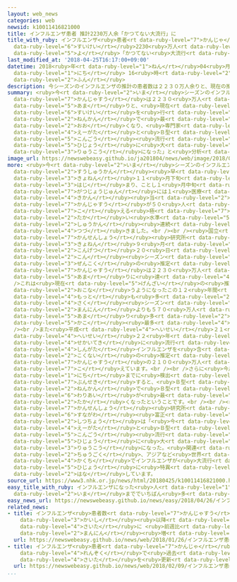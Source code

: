 ```yaml
---
layout: web_news
categories: web
newsid: k10011416821000
title: インフルエンザ患者 推計2230万人余「かつてない大流行」に
title_with_ruby: インフルエンザ<ruby>患者<rt data-ruby-level="7">かんじゃ</rt></ruby> <ruby>推計<rt
  data-ruby-level="6">すいけい</rt></ruby>2230<ruby>万人<rt data-ruby-level="2">まんにん</rt></ruby><ruby>余<rt
  data-ruby-level="5">よ</rt></ruby>「かつてない<ruby>大流行<rt data-ruby-level="3">だいりゅうこう</rt></ruby>」に
last_modified_at: '2018-04-25T16:17:00+09:00'
datetime: 2018<ruby>年<rt data-ruby-level="1">ねん</rt></ruby>04<ruby>月<rt data-ruby-level="1">がつ</rt></ruby>25<ruby>日<rt
  data-ruby-level="1">にち</rt></ruby> 16<ruby>時<rt data-ruby-level="2">じ</rt></ruby>17<ruby>分<rt
  data-ruby-level="2">ふん</rt></ruby>
description: 今シーズンのインフルエンザの推計の患者数は２２３０万人余りと、現在の推計を行うようになったこの１２年間で最も多くなり、専門家は「Ａ型とＢ型の混合流行で、これまでにない非常に大きな流行になった」と分析しています。
summary: <ruby>今<rt data-ruby-level="2">いま</rt></ruby>シーズンのインフルエンザの<ruby>推計<rt data-ruby-level="6">すいけい</rt></ruby>の<ruby>患者数<rt
  data-ruby-level="7">かんじゃすう</rt></ruby>は２２３０<ruby>万人<rt data-ruby-level="2">まんにん</rt></ruby><ruby>余<rt
  data-ruby-level="5">あま</rt></ruby>りと、<ruby>現在<rt data-ruby-level="5">げんざい</rt></ruby>の<ruby>推計<rt
  data-ruby-level="6">すいけい</rt></ruby>を<ruby>行<rt data-ruby-level="2">おこな</rt></ruby>うようになったこの１２<ruby>年間<rt
  data-ruby-level="2">ねんかん</rt></ruby>で<ruby>最<rt data-ruby-level="4">もっと</rt></ruby>も<ruby>多<rt
  data-ruby-level="2">おお</rt></ruby>くなり、<ruby>専門家<rt data-ruby-level="6">せんもんか</rt></ruby>は「<ruby>Ａ型<rt
  data-ruby-level="4">えーがた</rt></ruby>と<ruby>Ｂ型<rt data-ruby-level="4">びーがた</rt></ruby>の<ruby>混合<rt
  data-ruby-level="5">こんごう</rt></ruby><ruby>流行<rt data-ruby-level="3">りゅうこう</rt></ruby>で、これまでにない<ruby>非常<rt
  data-ruby-level="5">ひじょう</rt></ruby>に<ruby>大<rt data-ruby-level="1">おお</rt></ruby>きな<ruby>流行<rt
  data-ruby-level="3">りゅうこう</rt></ruby>になった」と<ruby>分析<rt data-ruby-level="7">ぶんせき</rt></ruby>しています。
image_url: https://newswebeasy.github.io/ja201804/news/web/image/2018/04/25/K10011416821_1804251435_1804251617_01_02.jpg
more: <ruby>今<rt data-ruby-level="2">いま</rt></ruby>シーズンのインフルエンザは<ruby>例年<rt data-ruby-level="4">れいねん</rt></ruby>よりも<ruby>数週間<rt
  data-ruby-level="2">すうしゅうかん</rt></ruby><ruby>早<rt data-ruby-level="1">はや</rt></ruby>い<ruby>去年<rt
  data-ruby-level="3">きょねん</rt></ruby>１１<ruby>月下旬<rt data-ruby-level="7">がつげじゅん</rt></ruby>から<ruby>始<rt
  data-ruby-level="3">はじ</rt></ruby>まり、ことし１<ruby>月中旬<rt data-ruby-level="7">がつちゅうじゅん</rt></ruby>から２<ruby>月上旬<rt
  data-ruby-level="7">がつじょうじゅん</rt></ruby>には１<ruby>医療<rt data-ruby-level="7">いりょう</rt></ruby><ruby>機関<rt
  data-ruby-level="4">きかん</rt></ruby><ruby>当<rt data-ruby-level="2">あ</rt></ruby>たりのインフルエンザの<ruby>患者数<rt
  data-ruby-level="7">かんじゃすう</rt></ruby>が５０<ruby>人<rt data-ruby-level="1">にん</rt></ruby>を<ruby>超<rt
  data-ruby-level="7">こ</rt></ruby>える<ruby>極<rt data-ruby-level="7">きわ</rt></ruby>めて<ruby>高<rt
  data-ruby-level="2">たか</rt></ruby>い<ruby>水準<rt data-ruby-level="5">すいじゅん</rt></ruby>が３<ruby>週間<rt
  data-ruby-level="2">しゅうかん</rt></ruby><ruby>連続<rt data-ruby-level="4">れんぞく</rt></ruby>で<ruby>続<rt
  data-ruby-level="4">つづ</rt></ruby>きました。<br /><br /><ruby>国立<rt data-ruby-level="2">こくりつ</rt></ruby><ruby>感染症<rt
  data-ruby-level="7">かんせんしょう</rt></ruby><ruby>研究所<rt data-ruby-level="3">けんきゅうじょ</rt></ruby>によりますと、<ruby>去年<rt
  data-ruby-level="3">きょねん</rt></ruby>９<ruby>月<rt data-ruby-level="1">がつ</rt></ruby>から<ruby>今月<rt
  data-ruby-level="2">こんげつ</rt></ruby>２０<ruby>日<rt data-ruby-level="1">にち</rt></ruby>までの<ruby>今<rt
  data-ruby-level="2">こん</rt></ruby><ruby>シーズン<rt data-ruby-level="2">しーずん</rt></ruby>のインフルエンザの<ruby>全国<rt
  data-ruby-level="3">ぜんこく</rt></ruby>の<ruby>推定<rt data-ruby-level="6">すいてい</rt></ruby>の<ruby>患者数<rt
  data-ruby-level="7">かんじゃすう</rt></ruby>は２２３０<ruby>万人<rt data-ruby-level="2">まんにん</rt></ruby><ruby>余<rt
  data-ruby-level="5">あま</rt></ruby>りに<ruby>達<rt data-ruby-level="4">たつ</rt></ruby>したことがわかりました。<br
  />これは<ruby>現在<rt data-ruby-level="5">げんざい</rt></ruby>の<ruby>推計<rt data-ruby-level="6">すいけい</rt></ruby>を<ruby>行<rt
  data-ruby-level="2">おこな</rt></ruby>うようになったこの１２<ruby>年間<rt data-ruby-level="2">ねんかん</rt></ruby>では、<ruby>最<rt
  data-ruby-level="4">もっと</rt></ruby>も<ruby>多<rt data-ruby-level="2">おお</rt></ruby>かった<ruby>昨<rt
  data-ruby-level="4">さく</rt></ruby><ruby>シーズン<rt data-ruby-level="4">しーずん</rt></ruby>のおよそ１６６０<ruby>万人<rt
  data-ruby-level="2">まんにん</rt></ruby>よりも５７０<ruby>万人<rt data-ruby-level="2">まんにん</rt></ruby><ruby>余<rt
  data-ruby-level="5">あま</rt></ruby>り<ruby>多<rt data-ruby-level="2">おお</rt></ruby>く、<ruby>過去<rt
  data-ruby-level="5">かこ</rt></ruby><ruby>最多<rt data-ruby-level="4">さいた</rt></ruby>になりました。<br
  /><br />また<ruby>平成<rt data-ruby-level="4">へいせい</rt></ruby>２１<ruby>年<rt data-ruby-level="1">ねん</rt></ruby>から<ruby>平成<rt
  data-ruby-level="4">へいせい</rt></ruby>２２<ruby>年<rt data-ruby-level="1">ねん</rt></ruby>にかけて<ruby>世界的<rt
  data-ruby-level="4">せかいてき</rt></ruby>に<ruby>流行<rt data-ruby-level="3">りゅうこう</rt></ruby>した<ruby>新型<rt
  data-ruby-level="4">しんがた</rt></ruby>インフルエンザを<ruby>含<rt data-ruby-level="7">ふく</rt></ruby>めたインフルエンザの<ruby>国内<rt
  data-ruby-level="2">こくない</rt></ruby>の<ruby>推定<rt data-ruby-level="6">すいてい</rt></ruby><ruby>患者数<rt
  data-ruby-level="7">かんじゃすう</rt></ruby>の２１００<ruby>万人<rt data-ruby-level="2">まんにん</rt></ruby>も<ruby>超<rt
  data-ruby-level="7">こ</rt></ruby>えています。<br /><br />さらに<ruby>今月<rt data-ruby-level="2">こんげつ</rt></ruby>８<ruby>日<rt
  data-ruby-level="1">にち</rt></ruby>までに<ruby>検出<rt data-ruby-level="5">けんしゅつ</rt></ruby>されたウイルスを<ruby>分析<rt
  data-ruby-level="7">ぶんせき</rt></ruby>すると、<ruby>Ｂ型<rt data-ruby-level="4">びーがた</rt></ruby>はおよそ４７％で、この５<ruby>年間<rt
  data-ruby-level="2">ねんかん</rt></ruby>で<ruby>Ｂ型<rt data-ruby-level="4">びーがた</rt></ruby>の<ruby>割合<rt
  data-ruby-level="6">わりあい</rt></ruby>が<ruby>最<rt data-ruby-level="4">もっと</rt></ruby>も<ruby>高<rt
  data-ruby-level="2">たか</rt></ruby>くなったということです。<br /><br /><ruby>国立<rt data-ruby-level="2">こくりつ</rt></ruby><ruby>感染症<rt
  data-ruby-level="7">かんせんしょう</rt></ruby><ruby>研究所<rt data-ruby-level="3">けんきゅうじょ</rt></ruby>の<ruby>砂川<rt
  data-ruby-level="6">すながわ</rt></ruby><ruby>富正<rt data-ruby-level="5">とみまさ</rt></ruby><ruby>室長<rt
  data-ruby-level="2">しつちょう</rt></ruby>は「<ruby>今<rt data-ruby-level="2">いま</rt></ruby>シーズンは、<ruby>Ａ型<rt
  data-ruby-level="4">えーがた</rt></ruby>と<ruby>Ｂ型<rt data-ruby-level="4">びーがた</rt></ruby>の<ruby>混合<rt
  data-ruby-level="5">こんごう</rt></ruby><ruby>流行<rt data-ruby-level="3">りゅうこう</rt></ruby>でこれまでにない<ruby>非常<rt
  data-ruby-level="5">ひじょう</rt></ruby>に<ruby>大<rt data-ruby-level="1">おお</rt></ruby>きな<ruby>流行<rt
  data-ruby-level="3">りゅうこう</rt></ruby>になった。<ruby>関連<rt data-ruby-level="4">かんれん</rt></ruby>はわからないが、アメリカや<ruby>中国<rt
  data-ruby-level="2">ちゅうごく</rt></ruby>、アジアなど<ruby>世界<rt data-ruby-level="3">せかい</rt></ruby><ruby>各地<rt
  data-ruby-level="4">かくち</rt></ruby>でインフルエンザが<ruby>大流行<rt data-ruby-level="3">だいりゅうこう</rt></ruby>した<ruby>非常<rt
  data-ruby-level="5">ひじょう</rt></ruby>に<ruby>特異<rt data-ruby-level="6">とくい</rt></ruby>なシーズンだった」と<ruby>話<rt
  data-ruby-level="2">はな</rt></ruby>しています。
source_url: https://www3.nhk.or.jp/news/html/20180425/k10011416821000.html
easy_title_with_ruby: インフルエンザになった<ruby>人<rt data-ruby-level="1">ひと</rt></ruby>が<ruby>今<rt
  data-ruby-level="2">いま</rt></ruby>まででいちばん<ruby>多<rt data-ruby-level="2">おお</rt></ruby>くなる
easy_news_url: https://newswebeasy.github.io/news/easy/2018/04/26/インフルエンザになった人が今まででいちばん多くなる
related_news:
- title: インフルエンザ<ruby>患者数<rt data-ruby-level="7">かんじゃすう</rt></ruby> <ruby>統計<rt data-ruby-level="5">とうけい</rt></ruby><ruby>開始<rt
    data-ruby-level="3">かいし</rt></ruby><ruby>以降<rt data-ruby-level="6">いこう</rt></ruby><ruby>最多<rt
    data-ruby-level="4">さいた</rt></ruby>に <ruby>前週比<rt data-ruby-level="5">ぜんしゅうひ</rt></ruby>112<ruby>万人<rt
    data-ruby-level="2">まんにん</rt></ruby><ruby>増<rt data-ruby-level="5">ぞう</rt></ruby>
  url: https://newswebeasy.github.io/news/web/2018/01/26/インフルエンザ患者数-統計開始以降最多に-前週比112万人増
- title: インフルエンザ<ruby>患者<rt data-ruby-level="7">かんじゃ</rt></ruby> ３<ruby>週<rt data-ruby-level="2">しゅう</rt></ruby><ruby>連続<rt
    data-ruby-level="4">れんぞく</rt></ruby>で<ruby>過去<rt data-ruby-level="5">かこ</rt></ruby><ruby>最多<rt
    data-ruby-level="4">さいた</rt></ruby>を<ruby>更新<rt data-ruby-level="7">こうしん</rt></ruby>
  url: https://newswebeasy.github.io/news/web/2018/02/09/インフルエンザ患者-3週連続で過去最多を更新
...
```

